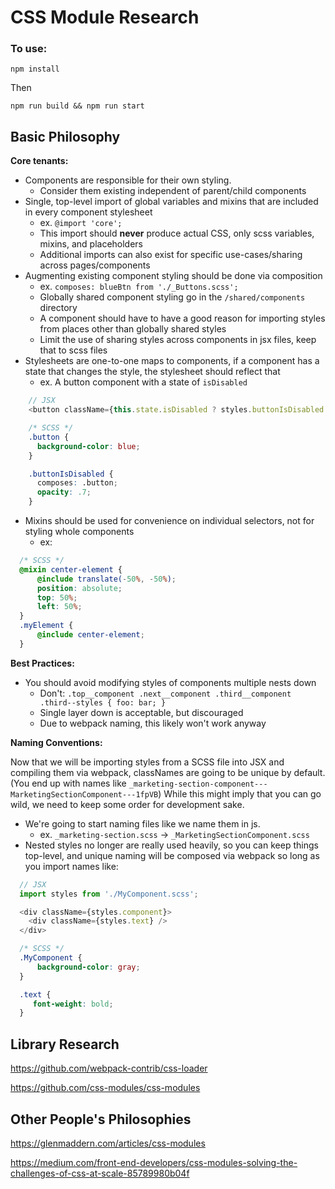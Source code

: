 # CSS Module Research

### To use:

`npm install`

Then

`npm run build && npm run start`


## Basic Philosophy
**Core tenants:**
- Components are responsible for their own styling.
  - Consider them existing independent of parent/child components
- Single, top-level import of global variables and mixins that are included in every component stylesheet
  - ex. `@import 'core';`
  - This import should **never** produce actual CSS, only scss variables, mixins, and placeholders
  - Additional imports can also exist for specific use-cases/sharing across pages/components
- Augmenting existing component styling should be done via composition
  - ex. `composes: blueBtn from './_Buttons.scss';`
  - Globally shared component styling go in the `/shared/components` directory
  - A component should have to have a good reason for importing styles from places other than globally shared styles
  - Limit the use of sharing styles across components in jsx files, keep that to scss files
- Stylesheets are one-to-one maps to components, if a component has a state that changes the style, the stylesheet should reflect that
  - ex. A button component with a state of `isDisabled`
```js
    // JSX
    <button className={this.state.isDisabled ? styles.buttonIsDisabled : styles.button}>Submit</button>
```
```scss
    /* SCSS */
    .button {
      background-color: blue;
    }

    .buttonIsDisabled {
      composes: .button;
      opacity: .7;
    }
```

- Mixins should be used for convenience on individual selectors, not for styling whole components
  - ex:
```scss
  /* SCSS */
  @mixin center-element {
      @include translate(-50%, -50%);
      position: absolute;
      top: 50%;
      left: 50%;
  }
  .myElement {
      @include center-element;
  }
```


**Best Practices:**
- You should avoid modifying styles of components multiple nests down
  - Don't: `.top__component .next__component .third__component .third--styles { foo: bar; }`
  - Single layer down is acceptable, but discouraged
  - Due to webpack naming, this likely won't work anyway

**Naming Conventions:**

Now that we will be importing styles from a SCSS file into JSX and compiling them via webpack, classNames are going to be unique by default. (You end up with names like `_marketing-section-component---MarketingSectionComponent---1fpVB`) While this might imply that you can go wild, we need to keep some order for development sake.
- We're going to start naming files like we name them in js.
  - ex. `_marketing-section.scss` -> `_MarketingSectionComponent.scss`
- Nested styles no longer are really used heavily, so you can keep things top-level, and unique naming will be composed via webpack so long as you import names like:
```js
  // JSX
  import styles from './MyComponent.scss';

  <div className={styles.component}>
    <div className={styles.text} />
  </div>
```
```scss
  /* SCSS */
  .MyComponent {
      background-color: gray;
  }

  .text {
     font-weight: bold;
  }
```

## Library Research
https://github.com/webpack-contrib/css-loader

https://github.com/css-modules/css-modules

## Other People's Philosophies
https://glenmaddern.com/articles/css-modules

https://medium.com/front-end-developers/css-modules-solving-the-challenges-of-css-at-scale-85789980b04f
